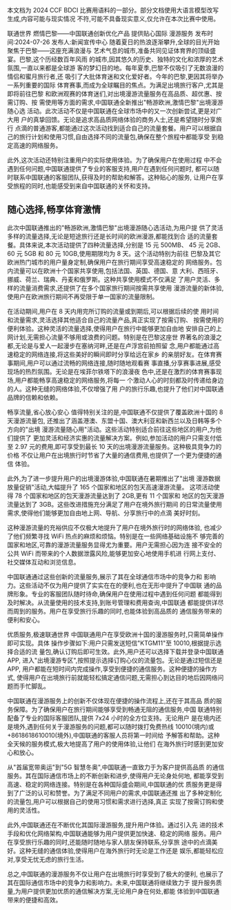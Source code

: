 本文档为 2024 CCF BDCI 比赛用语料的一部分。部分文档使用大语言模型改写生成,内容可能与现实情况 不符,可能不具备现实意义,仅允许在本次比赛中使用。 

联通世界 燃情巴黎——中国联通创新优化产品 提供贴心国际 漫游服务 发布时间:2024-07-26 发布人:新闻宣传中心 随着夏日的热浪逐渐攀升,全球的目光开始聚焦于巴黎——这座充满浪漫与 艺术气息的城市,准备共同见证体育界的顶级盛宴。巴黎,这个历经数百年风雨 的城市,因其悠久的历史、独特的文化和浓厚的艺术氛围,一直以来都是全球游 客的梦幻目的地。每年夏季,巴黎不仅吸引了无数浪漫的情侣和蜜月旅行者,还 吸引了大批体育迷和文化爱好者。今年的巴黎,更因其将举办一系列重要的国际 体育赛事,而成为全球瞩目的焦点。为满足出境旅行客户,尤其是即将前往巴黎 和欧洲观赛的体育迷们,对出境漫游流量服务在高品质、超优惠、按需订购、按 需使用等方面的需求,中国联通全新推出"畅游欧洲,激情巴黎"出境漫游随心选 活动。此次活动不仅是中国联通在全球市场中的又一次创新尝试,更是对广大用 户的真挚回馈。无论是追求高品质网络体验的商务人士,还是希望随时分享旅行 点滴的普通游客,都能通过这次活动找到适合自己的流量套餐。用户可以根据自 己的旅行计划和使用习惯,自由选择不同的流量包,确保在整个旅程中都能享受 到稳定高速的网络服务。

此外,这次活动还特别注重用户的实际使用体验。为了确保用户在使用过程 中不会遇到任何问题,中国联通提供了专业的客服支持,用户在遇到任何问题时, 都可以随时联系中国联通的客服团队,获得及时的帮助和解答。这种贴心的服务, 让用户在享受旅程的同时,也能感受到来自中国联通的关怀和支持。

## 随心选择,畅享体育激情

此次中国联通推出的"畅游欧洲,激情巴黎"出境漫游随心选活动,为用户提 供了灵活多样的流量选择,无论是短途旅行还是长时间的欧洲漫游,都能找到合 适的流量套餐。具体来说,本次活动提供了四种流量选择,分别是 15 元 500MB、 45 元 2GB、60 元 5GB 和 80 元 10GB,使用期限均为 8 天。这个活动特别为前往 巴黎及其它欧洲热门城市的用户量身定制,确保用户在旅行期间享受高速稳定的 网络服务。包内流量可以在欧洲十个国家共享使用,包括法国、英国、德国、意 大利、西班牙、挪威、荷兰、瑞典、丹麦和俄罗斯。这种共享使用模式不仅满足 了用户灵活、多样的流量消费需求,还提供了在多个国家旅行期间按需共享使用 漫游流量的新体验,使用户在欧洲旅行期间不再受限于单一国家的流量限制。

在活动期间,用户在 8 天内用完所订购的流量或到期后,可以根据后续的使 用时间和流量需求,灵活选择其他适合自己的流量产品,真正实现了按需订购、 按需使用的便利体验。这种灵活的流量选择,使得用户在旅行中能够更加自由地 安排自己的上网计划,无需担心流量不够用或浪费的问题。特别是在巴黎这座世 界著名的浪漫之都,无论是与爱人一起漫步在塞纳河畔,还是在卢浮宫前拍照留 念,用户都能通过高速稳定的网络连接,将这些美好的瞬间即时分享给远在家乡 的亲朋好友。在体育赛事期间,用户可以通过流畅的网络连接,随时随地观看赛 事直播,分享赛事进展,感受现场的热烈氛围。无论是在埃菲尔铁塔下的浪漫夜 色中,还是在激烈的体育赛事现场,用户都能畅享高速稳定的网络服务,将每一 个激动人心的时刻都及时传递给身边的人。这种无缝的网络体验,不仅增强了用 户的旅行乐趣,也提升了他们对中国联通品牌的信赖和依赖。 

畅享流量,省心放心安心 值得特别关注的是,中国联通不仅提供了覆盖欧洲十国的 8 天漫游流量包, 还推出了涵盖港澳、东盟十国、澳大利亚和新西兰以及日韩等多个方向的"出境 漫游流量随心用"活动。这些活动特别适合前往这些地区的用户,为他们提供了 更加灵活和经济实惠的流量解决方案。例如,参加活动的用户只需支付低至 2.97 元的费用,即可享受到最长 10 天的出境漫游流量服务。这种极具竞争力的价格 不仅让用户在出境旅行时节省了大量的通信费用,也提供了一个更为便捷的通信 体验。

此外,为了进一步提升用户的出境漫游体验,中国联通在暑期推出了"出境 漫游数据放量促销"活动,大幅提升了 165 个国家和地区的包天高速漫游流量。 这项活动使得 78 个国家和地区的包天漫游流量达到了 2GB,更有 11 个国家和 地区的包天漫游流量达到了 3GB。这些改进措施充分满足了用户在境外旅行期间 的日常流量使用需求,使得他们能够更加自由地上网、导航、分享旅行中的点滴 美好时刻。

这种漫游流量的充裕供应不仅极大地提升了用户在境外旅行时的网络体验, 也减少了他们频繁寻找 WiFi 热点的麻烦和烦恼。特别是在一些网络基础设施不 够完善的国家和地区,可靠的漫游流量服务显得尤为重要。用户无需担心因为连 接不安全的公共 WiFi 而带来的个人数据泄露风险,能够更加安心地使用手机进 行网上支付、社交媒体互动和浏览信息。

中国联通通过这些创新的流量服务,展示了其在全球通信市场中的竞争力和 影响力。这些活动不仅为用户提供了实实在在的便利,也在无形中提升了中国联 通的品牌形象。专业的客服团队随时待命,确保用户在使用过程中遇到任何问题 都能得到及时解决。从流量使用的技术支持,到账号管理和费用查询,中国联通 都能提供详尽而周到的服务。用户在享受旅行乐趣的同时,也能体验到高品质的 通信服务带来的便利和安心。 

优质服务,极速联通世界 中国联通用户在享受欧洲十国的漫游服务时,只需简单操作即可实现。具体 操作步骤如下:用户只需发送短信"KTGM11"至 10010,根据提示选择合适的流 量包,确认订购后即可生效。此外,用户还可以选择下载并登录中国联通 APP, 进入"出境漫游专区",按照提示选择订购心仪的流量包。无论是通过短信还是APP, 用户都能在短时间内完成操作,享受到便捷的通信服务。这种便捷的操作方式, 使得用户在出境旅行前就能轻松搞定通信问题,无需担心到达目的地后因网络问 题而手忙脚乱。

中国联通在漫游服务上的创新不仅体现在便捷的操作流程上,还在于其高品 质的服务保障。为了确保用户在旅行期间能够享受到畅通无阻的通信服务,中国 联通特别配备了专业的国际客服团队,提供 7x24 小时的全方位支持。无论用户 是在境内还是境外,遇到任何关于漫游服务的问题,都可以随时拨打免费热线 10010(境内)或+8618618610010(境外),中国联通的客服人员将第一时间给 予解答和帮助。这种全天候的服务模式,极大地提高了用户的使用体验,让他们 在海外旅行时感到更加安心和放心。

从"首届宽带奥运"到"5G 智慧冬奥",中国联通一直致力于为客户提供高品质 的通信服务。其在国际通信市场上的不断创新和进步,使得用户无论身处何地, 都能享受到高速、稳定的网络连接。特别是在各种国际盛会期间,中国联通的优 质服务更是得到了广泛的认可和赞誉。为了满足不同用户的需求,中国联通还推 出了多种定制化的流量包,用户可以根据自己的使用习惯和需求进行选择,真正 实现了按需订购和使用的灵活性。

此外,中国联通还在不断优化其国际漫游服务,提升用户体验。通过引入先 进的技术手段和优化网络架构,中国联通能够为用户提供更加快速、稳定的网络 服务。用户在享受旅行乐趣的同时,还能随时随地与家人朋友保持联系,分享旅 途中的点滴美好。这种无缝的通信体验,使得用户在海外旅行时无论是工作还是 娱乐,都能轻松应对,享受无忧无虑的旅行生活。

总之,中国联通的漫游服务不仅让用户在出境旅行时享受到了极大的便利, 也展示了其在国际通信市场中的竞争力和影响力。未来,中国联通将继续致力于 提升服务质量,为用户提供更加优质的通信解决方案,无论用户身在何处,都能 体验到中国联通带来的便捷和高效。